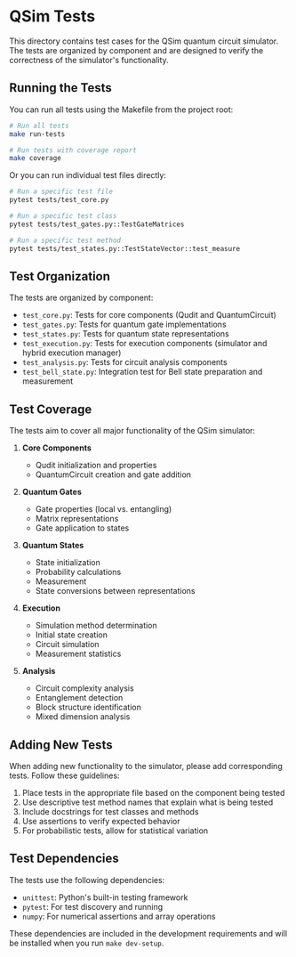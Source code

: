 # QSim Tests

This directory contains test cases for the QSim quantum circuit simulator. The tests are organized by component and are designed to verify the correctness of the simulator's functionality.

## Running the Tests

You can run all tests using the Makefile from the project root:

```bash
# Run all tests
make run-tests

# Run tests with coverage report
make coverage
```

Or you can run individual test files directly:

```bash
# Run a specific test file
pytest tests/test_core.py

# Run a specific test class
pytest tests/test_gates.py::TestGateMatrices

# Run a specific test method
pytest tests/test_states.py::TestStateVector::test_measure
```

## Test Organization

The tests are organized by component:

- `test_core.py`: Tests for core components (Qudit and QuantumCircuit)
- `test_gates.py`: Tests for quantum gate implementations
- `test_states.py`: Tests for quantum state representations
- `test_execution.py`: Tests for execution components (simulator and hybrid execution manager)
- `test_analysis.py`: Tests for circuit analysis components
- `test_bell_state.py`: Integration test for Bell state preparation and measurement

## Test Coverage

The tests aim to cover all major functionality of the QSim simulator:

1. **Core Components**
   - Qudit initialization and properties
   - QuantumCircuit creation and gate addition

2. **Quantum Gates**
   - Gate properties (local vs. entangling)
   - Matrix representations
   - Gate application to states

3. **Quantum States**
   - State initialization
   - Probability calculations
   - Measurement
   - State conversions between representations

4. **Execution**
   - Simulation method determination
   - Initial state creation
   - Circuit simulation
   - Measurement statistics

5. **Analysis**
   - Circuit complexity analysis
   - Entanglement detection
   - Block structure identification
   - Mixed dimension analysis

## Adding New Tests

When adding new functionality to the simulator, please add corresponding tests. Follow these guidelines:

1. Place tests in the appropriate file based on the component being tested
2. Use descriptive test method names that explain what is being tested
3. Include docstrings for test classes and methods
4. Use assertions to verify expected behavior
5. For probabilistic tests, allow for statistical variation

## Test Dependencies

The tests use the following dependencies:

- `unittest`: Python's built-in testing framework
- `pytest`: For test discovery and running
- `numpy`: For numerical assertions and array operations

These dependencies are included in the development requirements and will be installed when you run `make dev-setup`. 